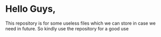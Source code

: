 # Hello Guys,
This repository is for some useless files which we can store in case we need in future.
So kindly use the repository for a good use
